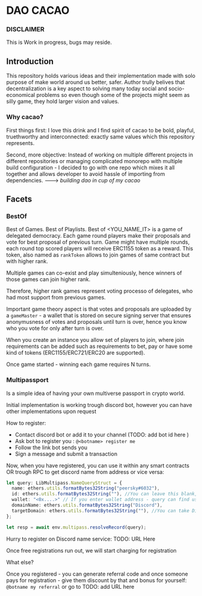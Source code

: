 # DAO CACAO

### DISCLAIMER 
This is Work in progress, bugs may reside. 

## Introduction 

This repository holds various ideas and their implementation made with solo purpose of make world around us better, safer. Author trully belives that decentralization is a key aspect to solving many today social and socio-economical problems so even though some of the projects might seem as silly game, they hold larger vision and values. 

### Why cacao?
First things first: I love this drink and I find spirit of cacao to be bold, playful, truethworthy and interconnected: exactly same values which this repository represents. 

Second, more objective: Instead of working on multiple different projects in different repositories or managing complicated monorepo with multiple build configuration - I decided to go with one repo which mixes it all together and allows developer to avoid hassle of importing from dependencies. 
---> _building dao in cup of my cacao_


## Facets
### BestOf
Best of Games. Best of Playlists. Best of <YOU_NAME_IT> is a game of delegated democracy. Each game round players make their proposals and vote for best proposal of previous turn. Game might have multiple rounds, each round top scored players will receive ERC1155 token as a reward. This token, also named as `rankToken` allows to join games of same contract but with higher rank. 

Multiple games can co-exist and play simulteniously, hence winners of those games can join higher rank.

Therefore, higher rank games represent voting processo of delegates, who had most support from previous games. 

Important game theory aspect is that votes and proposals are uploaded by a `gameMaster` - a wallet that is stored on secure signing server that ensures anonymusness of votes and proposals until turn is over, hence you know who you vote for only after turn is over. 

When you create an instance you allow set of players to join, where join requirements can be added such as requirements to bet, pay or have some kind of tokens (ERC1155/ERC721/ERC20 are supported).

Once game started - winning each game requires N turns. 


### Multipassport

Is a simple idea of having your own multiverse passport in crypto world.

Initial implementation is working trough discord bot, however you can have other implementations upon request

How to register:

- Contact discord bot or add it to your channel (TODO: add bot id here )
- Ask bot to register you : `@<botname> register me`
- Follow the link bot sends you
- Sign a message and submit a transaction

Now, when you have registered, you can use it within any smart contracts OR trough RPC to get discord name from address or vice versa:

```ts
let query: LibMultipass.NameQueryStruct = {
  name: ethers.utils.formatBytes32String("peersky#6032"),
  id: ethers.utils.formatBytes32String(""), //You can leave this blank, however unique ID is most reliable way - this is immutable id which discord usually does not display to you, but bots do see it though!
  wallet: "<0x....>" // If you enter wallet address - query can find user name and id by it
  domainName: ethers.utils.formatBytes32String("Discord"),
  targetDomain: ethers.utils.formatBytes32String(""), //You can take Discord user id and find his id in other domain by that
};

let resp = await env.multipass.resolveRecord(query);
```

Hurry to register on Discord name service: TODO: URL Here

Once free registrations run out, we will start charging for registration

What else?

Once you registered - you can generate referral code and once someone pays for registration - give them discount by that and bonus for yourself:
`@botname my referral` or go to TODO: add URL here
